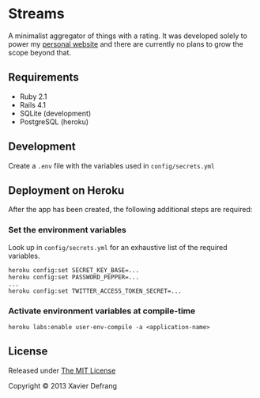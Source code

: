 # Streams

A minimalist aggregator of things with a rating.  It was developed solely to power my [personal website](http://streams.defrang.com) and there are currently no plans to grow the scope beyond that.

## Requirements

* Ruby 2.1
* Rails 4.1
* SQLite (development)
* PostgreSQL (heroku)

## Development

Create a `.env` file with the variables used in `config/secrets.yml`

## Deployment on Heroku

After the app has been created, the following additional steps are required:

### Set the environment variables

Look up in `config/secrets.yml` for an exhaustive list of the required variables.

    heroku config:set SECRET_KEY_BASE=...
    heroku config:set PASSWORD_PEPPER=...
    ...
    heroku config:set TWITTER_ACCESS_TOKEN_SECRET=...

### Activate environment variables at compile-time

    heroku labs:enable user-env-compile -a <application-name>

## License

Released under [The MIT License](http://opensource.org/licenses/MIT)

Copyright © 2013 Xavier Defrang